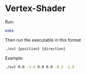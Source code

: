 # Vertex-Shader
Run:
```bash
make
```
Then run the executable in this format
```bash
./out {position} {direction}
```
Example:
```bash
./out 0.0 -3.0 0.0 0.0 -0.2 -1.0
```

